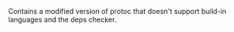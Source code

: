 Contains a modified version of protoc that doesn't support build-in languages and the deps checker.
